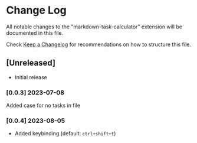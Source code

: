 # Change Log

All notable changes to the "markdown-task-calculator" extension will be documented in this file.

Check [Keep a Changelog](http://keepachangelog.com/) for recommendations on how to structure this file.

## [Unreleased]

- Initial release

### [0.0.3] 2023-07-08
Added case for no tasks in file

### [0.0.4] 2023-08-05
- Added keybinding (default: `ctrl+shift+t`)
